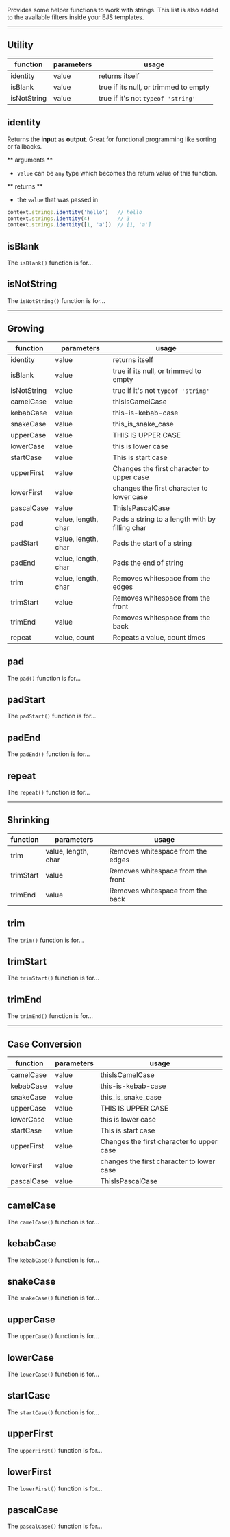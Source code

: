 Provides some helper functions to work with strings.  This list is also added to the available filters
inside your EJS templates.

-----

## **Utility**

function    | parameters          | usage
------------|---------------------|---------------------------------------
identity    | value               | returns itself
isBlank     | value               | true if its null, or trimmed to empty
isNotString | value               | true if it's not `typeof 'string'`

## identity

Returns the **input** as **output**. Great for functional programming like sorting or fallbacks.

** arguments **

* `value` can be `any` type which becomes the return value of this function.

** returns **

* the `value` that was passed in

```js
context.strings.identity('hello')   // hello
context.strings.identity(4)         // 3
context.strings.identity([1, 'a'])  // [1, 'a']
```

## isBlank
The `isBlank()` function is for...

## isNotString
The `isNotString()` function is for...

-----
## **Growing**

function    | parameters          | usage
------------|---------------------|---------------------------------------
identity    | value               | returns itself
isBlank     | value               | true if its null, or trimmed to empty
isNotString | value               | true if it's not `typeof 'string'`
camelCase   | value               | thisIsCamelCase
kebabCase   | value               | this-is-kebab-case
snakeCase   | value               | this_is_snake_case
upperCase   | value               | THIS IS UPPER CASE
lowerCase   | value               | this is lower case
startCase   | value               | This is start case
upperFirst  | value               | Changes the first character to upper case
lowerFirst  | value               | changes the first character to lower case 
pascalCase  | value               | ThisIsPascalCase
pad         | value, length, char | Pads a string to a length with by filling char
padStart    | value, length, char | Pads the start of a string
padEnd      | value, length, char | Pads the end of string
trim        | value, length, char | Removes whitespace from the edges
trimStart   | value               | Removes whitespace from the front
trimEnd     | value               | Removes whitespace from the back
repeat      | value, count        | Repeats a value, count times

## pad
The `pad()` function is for...

## padStart
The `padStart()` function is for...

## padEnd
The `padEnd()` function is for...

## repeat
The `repeat()` function is for...

-----
## **Shrinking**

function    | parameters          | usage
------------|---------------------|---------------------------------------
trim        | value, length, char | Removes whitespace from the edges
trimStart   | value               | Removes whitespace from the front
trimEnd     | value               | Removes whitespace from the back

## trim
The `trim()` function is for...

## trimStart
The `trimStart()` function is for...

## trimEnd
The `trimEnd()` function is for...

-----

## **Case Conversion**

function    | parameters          | usage
------------|---------------------|---------------------------------------
camelCase   | value               | thisIsCamelCase
kebabCase   | value               | this-is-kebab-case
snakeCase   | value               | this_is_snake_case
upperCase   | value               | THIS IS UPPER CASE
lowerCase   | value               | this is lower case
startCase   | value               | This is start case
upperFirst  | value               | Changes the first character to upper case
lowerFirst  | value               | changes the first character to lower case 
pascalCase  | value               | ThisIsPascalCase

## camelCase
The `camelCase()` function is for...

## kebabCase
The `kebabCase()` function is for...

## snakeCase
The `snakeCase()` function is for...

## upperCase
The `upperCase()` function is for...

## lowerCase
The `lowerCase()` function is for...

## startCase
The `startCase()` function is for...

## upperFirst
The `upperFirst()` function is for...

## lowerFirst
The `lowerFirst()` function is for...

## pascalCase
The `pascalCase()` function is for...
